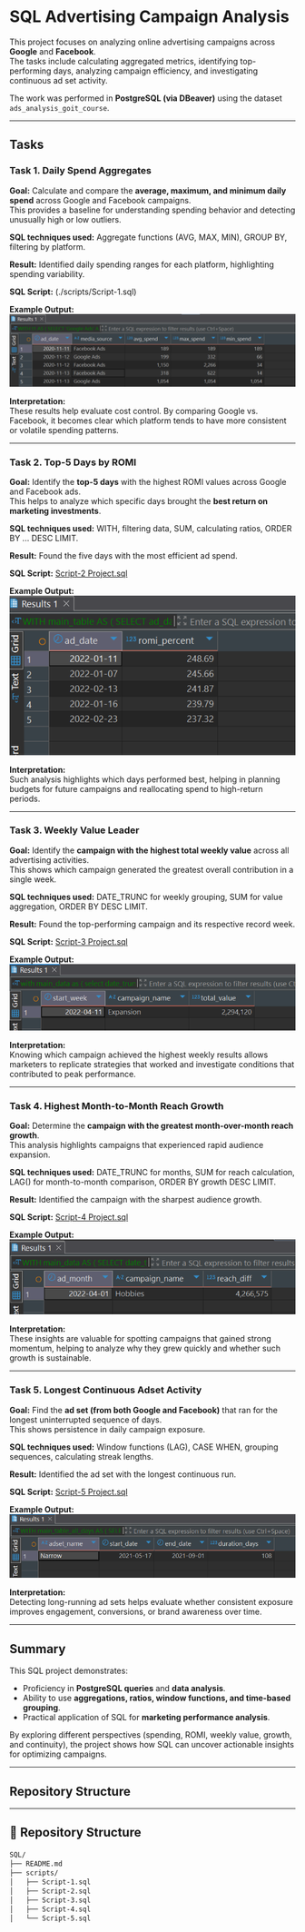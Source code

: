 # SQL Advertising Campaign Analysis  

This project focuses on analyzing online advertising campaigns across **Google** and **Facebook**.  
The tasks include calculating aggregated metrics, identifying top-performing days, analyzing campaign efficiency, and investigating continuous ad set activity.  

The work was performed in **PostgreSQL (via DBeaver)** using the dataset `ads_analysis_goit_course`.  

---

## Tasks  

### Task 1. Daily Spend Aggregates  

**Goal:** Calculate and compare the **average, maximum, and minimum daily spend** across Google and Facebook campaigns.  
This provides a baseline for understanding spending behavior and detecting unusually high or low outliers.  

**SQL techniques used:** Aggregate functions (AVG, MAX, MIN), GROUP BY, filtering by platform.  

**Result:** Identified daily spending ranges for each platform, highlighting spending variability.  

**SQL Script:** (./scripts/Script-1.sql)

**Example Output:**  
![Daily Spend Aggregates](./assets/task1_output.png)  

**Interpretation:**  
These results help evaluate cost control. By comparing Google vs. Facebook, it becomes clear which platform tends to have more consistent or volatile spending patterns.  

---

### Task 2. Top-5 Days by ROMI  

**Goal:** Identify the **top-5 days** with the highest ROMI values across Google and Facebook ads.  
This helps to analyze which specific days brought the **best return on marketing investments**.  

**SQL techniques used:** WITH, filtering data, SUM, calculating ratios, ORDER BY ... DESC LIMIT.  

**Result:** Found the five days with the most efficient ad spend.  

**SQL Script:** [Script-2 Project.sql](./Script-2%20Project.sql)  

**Example Output:**  
![Top-5 ROMI](./assets/task2_output.png)  

**Interpretation:**  
Such analysis highlights which days performed best, helping in planning budgets for future campaigns and reallocating spend to high-return periods.  

---

### Task 3. Weekly Value Leader  

**Goal:** Identify the **campaign with the highest total weekly value** across all advertising activities.  
This shows which campaign generated the greatest overall contribution in a single week.  

**SQL techniques used:** DATE_TRUNC for weekly grouping, SUM for value aggregation, ORDER BY DESC LIMIT.  

**Result:** Found the top-performing campaign and its respective record week.  

**SQL Script:** [Script-3 Project.sql](./Script-3%20Project.sql)  

**Example Output:**  
![Weekly Value Leader](./assets/task3_output.png)  

**Interpretation:**  
Knowing which campaign achieved the highest weekly results allows marketers to replicate strategies that worked and investigate conditions that contributed to peak performance.  

---

### Task 4. Highest Month-to-Month Reach Growth  

**Goal:** Determine the **campaign with the greatest month-over-month reach growth**.  
This analysis highlights campaigns that experienced rapid audience expansion.  

**SQL techniques used:** DATE_TRUNC for months, SUM for reach calculation, LAG() for month-to-month comparison, ORDER BY growth DESC LIMIT.  

**Result:** Identified the campaign with the sharpest audience growth.  

**SQL Script:** [Script-4 Project.sql](./Script-4%20Project.sql)  

**Example Output:**  
![MoM Reach Growth](./assets/task4_output.png)  

**Interpretation:**  
These insights are valuable for spotting campaigns that gained strong momentum, helping to analyze why they grew quickly and whether such growth is sustainable.  

---

### Task 5. Longest Continuous Adset Activity  

**Goal:** Find the **ad set (from both Google and Facebook)** that ran for the longest uninterrupted sequence of days.  
This shows persistence in daily campaign exposure.  

**SQL techniques used:** Window functions (LAG), CASE WHEN, grouping sequences, calculating streak lengths.  

**Result:** Identified the ad set with the longest continuous run.  

**SQL Script:** [Script-5 Project.sql](./Script-5%20Project.sql)  

**Example Output:**  
![Longest Continuous Adset](./assets/task5_output.png)  

**Interpretation:**  
Detecting long-running ad sets helps evaluate whether consistent exposure improves engagement, conversions, or brand awareness over time.  

---

## Summary  

This SQL project demonstrates:  
- Proficiency in **PostgreSQL queries** and **data analysis**.  
- Ability to use **aggregations, ratios, window functions, and time-based grouping**.  
- Practical application of SQL for **marketing performance analysis**.  

By exploring different perspectives (spending, ROMI, weekly value, growth, and continuity), the project shows how SQL can uncover actionable insights for optimizing campaigns.  

---

## Repository Structure  


---

## 📂 Repository Structure

```
SQL/
├── README.md
├── scripts/
│   ├── Script-1.sql
│   ├── Script-2.sql
│   ├── Script-3.sql
│   ├── Script-4.sql
│   └── Script-5.sql

```

